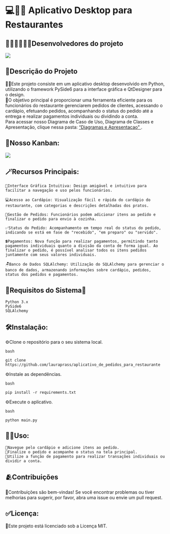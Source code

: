 # 💻👨‍🍳 Aplicativo Desktop para Restaurantes
 
  ## 🕵️‍♂️🕵️‍♀️🕵️‍♂️Desenvolvedores do projeto
<img src="https://cdn.discordapp.com/attachments/1011116180402081852/1189943989244276736/Screenshot_56.png?ex=65a000b3&is=658d8bb3&hm=9122b239aa35e42b2b4eac697dbabdfb3ed5679cafcc039114ccd832fda4499b&"/> 
  
## 📝Descrição do Projeto

👩‍🎨Este projeto consiste em um aplicativo desktop desenvolvido em Python, utilizando o framework PySide6 para a interface gráfica e QtDesigner para o design. 
<br>
📌O objetivo principal é proporcionar uma ferramenta eficiente para os funcionários do restaurante gerenciarem pedidos de clientes, acessando o cardápio, efetuando pedidos, acompanhando o status do pedido até a entrega e realizar pagamentos individuais ou dividindo a conta.
<br>
Para acessar nosso Diagrama de Caso de Uso, Diagrama de Classes e Apresentação, clique nessa pasta: <a href='https://github.com/lauraprass/aplicativo_de_pedidos_para_restaurante/tree/main/Diagramas%20e%20Apresentacao' >“Diagramas e Apresentacao" </a>.
<br>
##
## 🔎Nosso Kanban:
<img src="https://cdn.discordapp.com/attachments/1011116180402081852/1183625922549645332/Design_sem_nome_2.gif?ex=6589048a&is=65768f8a&hm=01c0207d7e0da3da989f5595fd8a9e04f8aa0673a4043fa4793df60f42fa3c21&"/> 


## 🪄Recursos Principais:

    🎨Interface Gráfica Intuitiva: Design amigável e intuitivo para facilitar a navegação e uso pelos funcionários.

    💻Acesso ao Cardápio: Visualização fácil e rápida do cardápio do restaurante, com categorias e descrições detalhadas dos pratos.

    🛒Gestão de Pedidos: Funcionários podem adicionar itens ao pedido e finalizar o pedido para envio à cozinha.

    ✅Status do Pedido: Acompanhamento em tempo real do status do pedido, indicando se está em fase de "recebido", "em preparo" ou "servido".

    💲Pagamentos: Nova função para realizar pagamentos, permitindo tanto pagamentos individuais quanto a divisão da conta de forma igual. Ao finalizar o pedido, é possível analisar todos os itens pedidos juntamente com seus valores individuais.

    🪑Banco de Dados SQLAlchemy: Utilização do SQLAlchemy para gerenciar o banco de dados, armazenando informações sobre cardápio, pedidos, status dos pedidos e pagamentos.

## **🐍Requisitos do Sistema🐍**

    Python 3.x
    PySide6
    SQLAlchemy

## **🛠️Instalação:**

⚙️Clone o repositório para o seu sistema local.

    bash

    git clone https://github.com/lauraprass/aplicativo_de_pedidos_para_restaurante
    
⚙️Instale as dependências.
    
    bash
    
    pip install -r requirements.txt
    
⚙️Execute o aplicativo.
    
    bash

    python main.py

## **🧑‍💻Uso:**

    🫧Navegue pelo cardápio e adicione itens ao pedido.
    🫧Finalize o pedido e acompanhe o status na tela principal.
    🫧Utilize a função de pagamento para realizar transações individuais ou dividir a conta.

## **🫂Contribuições**

🫧Contribuições são bem-vindas! Se você encontrar problemas ou tiver melhorias para sugerir, por favor, abra uma issue ou envie um pull request.

## **✅Licença:**

🫧Este projeto está licenciado sob a Licença MIT.
